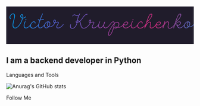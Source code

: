 ![Header](https://github.com/Victor-Krupeichenko/victor-krupeichenko/blob/main/assets/name.gif)

## I am a backend developer in Python

Languages and Tools

![Anurag's GitHub stats](https://github-readme-stats.vercel.app/api?username=anuraghazra&theme=dark&show_icons=true)

Follow Me
